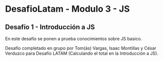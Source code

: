 # DesafioLatam - Modulo 3 - JS

## Desafío 1 - Introducción a JS

En este desafío se ponen a prueba conocimientos sobre JS basico.

Desafío completado en grupo por Tom(ás) Vargas, Isaac Montillas y César Verduzco para Desafío LATAM (Calculando el total en la Introducción a JS).
